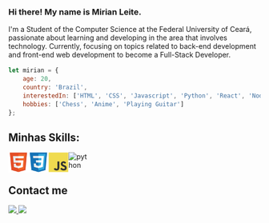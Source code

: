### Hi there! My name is Mirian Leite.

I'm a Student of the Computer Science at the Federal University of Ceará, passionate about learning and developing in the area that involves technology. Currently, focusing on topics related to back-end development and front-end web development to become a Full-Stack Developer.

```javascript
let mirian = {
    age: 20,
    country: 'Brazil',
    interestedIn: ['HTML', 'CSS', 'Javascript', 'Python', 'React', 'NodeJS'],
    hobbies: ['Chess', 'Anime', 'Playing Guitar']
};
```
<!--
 <img height="180em" src="https://github-readme-stats.vercel.app/api?username=miriann&show_icons=true&theme=dracula&include_all_commits=true&count_private=true"/>
 <img height="180em" src="https://github-readme-stats.vercel.app/api/top-langs/?username=miriann&layout=compact&langs_count=7&theme=dracula"/>
-->

## Minhas **Skills**:

<img align="left" alt="html" heigth="30" width="40" src="https://raw.githubusercontent.com/devicons/devicon/master/icons/html5/html5-original.svg">
<img align="left" alt="css" heigth="30" width="40" src="https://raw.githubusercontent.com/devicons/devicon/master/icons/css3/css3-original.svg">
<img align="left" alt="js" heigth="30" width="40" src="https://raw.githubusercontent.com/devicons/devicon/master/icons/javascript/javascript-original.svg">
<img align="left" alt="python" heigth="30" width="40" src="https://cdn.icon-icons.com/icons2/112/PNG/512/python_18894.png"><br>


<br>

## Contact me

<div>
<a href = "miriannleit@gmail.com">
<img src="https://img.shields.io/badge/-Gmail-%23EA4335?style=for-the-badge&logo=gmail&logoColor=white" target="_blank">
</a>
<a href = "https://www.linkedin.com/in/mirianleit/">
  <img src="https://img.shields.io/badge/LinkedIn-0077B5?style=for-the-badge&logo=linkedin&logoColor=white" target="_blank">
</a>
</div>
